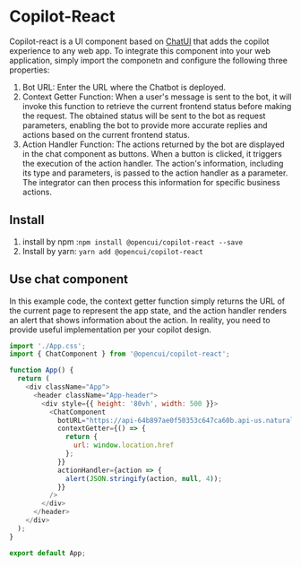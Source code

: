 # Copilot-React
Copilot-react is a UI component based on [ChatUI](https://github.com/alibaba/ChatUI) that adds the copilot experience to any web app. To integrate this component into your web application, simply import the componetn and configure the following three properties:

1. Bot URL: Enter the URL where the Chatbot is deployed.
2. Context Getter Function: When a user's message is sent to the bot, it will invoke this function to retrieve the current frontend status before making the request. The obtained status will be sent to the bot as request parameters, enabling the bot to provide more accurate replies and actions based on the current frontend status.
3. Action Handler Function: The actions returned by the bot are displayed in the chat component as buttons. When a button is clicked, it triggers the execution of the action handler. The action's information, including its type and parameters, is passed to the action handler as a parameter. The integrator can then process this information for specific business actions.


## Install 
1. install by npm :`npm install @opencui/copilot-react --save`
2. Install by yarn: `yarn add @opencui/copilot-react`
   
## Use chat component 
In this example code, the context getter function simply returns the URL of the current page to represent the app state, and the action handler renders an alert that shows information about the action. In reality, you need to provide useful implementation per your copilot design.

```JavaScript
import './App.css';
import { ChatComponent } from '@opencui/copilot-react';

function App() {
  return (
    <div className="App">
      <header className="App-header">
        <div style={{ height: '80vh', width: 500 }}>
          <ChatComponent
            botURL="https://api-64b897ae0f50353c647ca60b.api-us.naturali.io/v1/en"
            contextGetter={() => {  
              return {
                url: window.location.href
              };
            }}
            actionHandler={action => {
              alert(JSON.stringify(action, null, 4));
            }}
          />
        </div>
      </header>
    </div>
  );
}

export default App;
```
